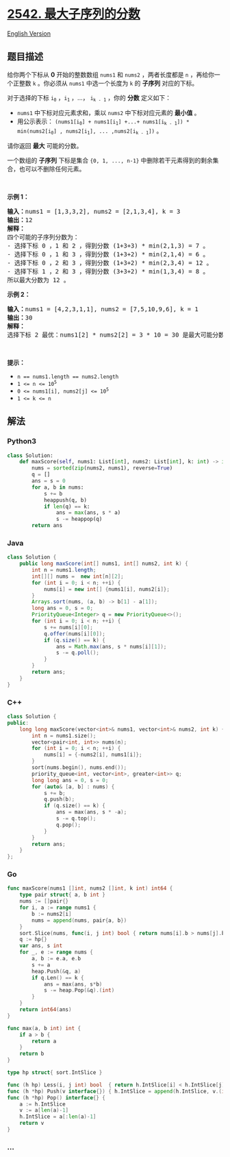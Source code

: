 # [2542. 最大子序列的分数](https://leetcode.cn/problems/maximum-subsequence-score)

[English Version](/solution/2500-2599/2542.Maximum%20Subsequence%20Score/README_EN.md)

## 题目描述

<!-- 这里写题目描述 -->

<p>给你两个下标从 <strong>0</strong>&nbsp;开始的整数数组&nbsp;<code>nums1</code>&nbsp;和&nbsp;<code>nums2</code>&nbsp;，两者长度都是&nbsp;<code>n</code>&nbsp;，再给你一个正整数&nbsp;<code>k</code>&nbsp;。你必须从&nbsp;<code>nums1</code>&nbsp;中选一个长度为 <code>k</code>&nbsp;的 <strong>子序列</strong>&nbsp;对应的下标。</p>

<p>对于选择的下标&nbsp;<code>i<sub>0</sub></code>&nbsp;，<code>i<sub>1</sub></code>&nbsp;，...，&nbsp;<code>i<sub>k - 1</sub></code>&nbsp;，你的&nbsp;<strong>分数</strong>&nbsp;定义如下：</p>

<ul>
	<li><code>nums1</code>&nbsp;中下标对应元素求和，乘以&nbsp;<code>nums2</code>&nbsp;中下标对应元素的&nbsp;<strong>最小值</strong>&nbsp;。</li>
	<li>用公示表示：&nbsp;<code>(nums1[i<sub>0</sub>] + nums1[i<sub>1</sub>] +...+ nums1[i<sub>k - 1</sub>]) * min(nums2[i<sub>0</sub>] , nums2[i<sub>1</sub>], ... ,nums2[i<sub>k - 1</sub>])</code>&nbsp;。</li>
</ul>

<p>请你返回 <strong>最大</strong>&nbsp;可能的分数。</p>

<p>一个数组的 <strong>子序列</strong>&nbsp;下标是集合&nbsp;<code>{0, 1, ..., n-1}</code>&nbsp;中删除若干元素得到的剩余集合，也可以不删除任何元素。</p>

<p>&nbsp;</p>

<p><strong>示例 1：</strong></p>

<pre><b>输入：</b>nums1 = [1,3,3,2], nums2 = [2,1,3,4], k = 3
<b>输出：</b>12
<b>解释：</b>
四个可能的子序列分数为：
- 选择下标 0 ，1 和 2 ，得到分数 (1+3+3) * min(2,1,3) = 7 。
- 选择下标 0 ，1 和 3 ，得到分数 (1+3+2) * min(2,1,4) = 6 。
- 选择下标 0 ，2 和 3 ，得到分数 (1+3+2) * min(2,3,4) = 12 。
- 选择下标 1 ，2 和 3 ，得到分数 (3+3+2) * min(1,3,4) = 8 。
所以最大分数为 12 。
</pre>

<p><strong>示例 2：</strong></p>

<pre><b>输入：</b>nums1 = [4,2,3,1,1], nums2 = [7,5,10,9,6], k = 1
<b>输出：</b>30
<b>解释：</b>
选择下标 2 最优：nums1[2] * nums2[2] = 3 * 10 = 30 是最大可能分数。
</pre>

<p>&nbsp;</p>

<p><strong>提示：</strong></p>

<ul>
	<li><code>n == nums1.length == nums2.length</code></li>
	<li><code>1 &lt;= n &lt;= 10<sup>5</sup></code></li>
	<li><code>0 &lt;= nums1[i], nums2[j] &lt;= 10<sup>5</sup></code></li>
	<li><code>1 &lt;= k &lt;= n</code></li>
</ul>

## 解法

<!-- 这里可写通用的实现逻辑 -->

<!-- tabs:start -->

### **Python3**

<!-- 这里可写当前语言的特殊实现逻辑 -->

```python
class Solution:
    def maxScore(self, nums1: List[int], nums2: List[int], k: int) -> int:
        nums = sorted(zip(nums2, nums1), reverse=True)
        q = []
        ans = s = 0
        for a, b in nums:
            s += b
            heappush(q, b)
            if len(q) == k:
                ans = max(ans, s * a)
                s -= heappop(q)
        return ans
```

### **Java**

<!-- 这里可写当前语言的特殊实现逻辑 -->

```java
class Solution {
    public long maxScore(int[] nums1, int[] nums2, int k) {
        int n = nums1.length;
        int[][] nums =  new int[n][2];
        for (int i = 0; i < n; ++i) {
            nums[i] = new int[] {nums1[i], nums2[i]};
        }
        Arrays.sort(nums, (a, b) -> b[1] - a[1]);
        long ans = 0, s = 0;
        PriorityQueue<Integer> q = new PriorityQueue<>();
        for (int i = 0; i < n; ++i) {
            s += nums[i][0];
            q.offer(nums[i][0]);
            if (q.size() == k) {
                ans = Math.max(ans, s * nums[i][1]);
                s -= q.poll();
            }
        }
        return ans;
    }
}
```

### **C++**

```cpp
class Solution {
public:
    long long maxScore(vector<int>& nums1, vector<int>& nums2, int k) {
        int n = nums1.size();
        vector<pair<int, int>> nums(n);
        for (int i = 0; i < n; ++i) {
            nums[i] = {-nums2[i], nums1[i]};
        }
        sort(nums.begin(), nums.end());
        priority_queue<int, vector<int>, greater<int>> q;
        long long ans = 0, s = 0;
        for (auto& [a, b] : nums) {
            s += b;
            q.push(b);
            if (q.size() == k) {
                ans = max(ans, s * -a);
                s -= q.top();
                q.pop();
            }
        }
        return ans;
    }
};
```

### **Go**

```go
func maxScore(nums1 []int, nums2 []int, k int) int64 {
	type pair struct{ a, b int }
	nums := []pair{}
	for i, a := range nums1 {
		b := nums2[i]
		nums = append(nums, pair{a, b})
	}
	sort.Slice(nums, func(i, j int) bool { return nums[i].b > nums[j].b })
	q := hp{}
	var ans, s int
	for _, e := range nums {
		a, b := e.a, e.b
		s += a
		heap.Push(&q, a)
		if q.Len() == k {
			ans = max(ans, s*b)
			s -= heap.Pop(&q).(int)
		}
	}
	return int64(ans)
}

func max(a, b int) int {
	if a > b {
		return a
	}
	return b
}

type hp struct{ sort.IntSlice }

func (h hp) Less(i, j int) bool  { return h.IntSlice[i] < h.IntSlice[j] }
func (h *hp) Push(v interface{}) { h.IntSlice = append(h.IntSlice, v.(int)) }
func (h *hp) Pop() interface{} {
	a := h.IntSlice
	v := a[len(a)-1]
	h.IntSlice = a[:len(a)-1]
	return v
}
```

### **...**

```

```

<!-- tabs:end -->
